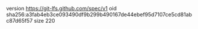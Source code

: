 version https://git-lfs.github.com/spec/v1
oid sha256:a3fab4eb3ce093490df9b299b490167de44ebef95d7107ce5cd81abc87d65f57
size 220
